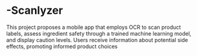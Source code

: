 # -Scanlyzer
This project proposes a mobile app that employs OCR to scan product labels, assess ingredient safety through a trained machine learning model, and display caution levels. Users receive information about potential side effects, promoting informed product choices
